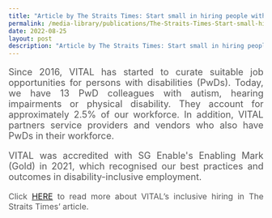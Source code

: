 ```yaml
---
title: "Article by The Straits Times: Start small in hiring people with disabilities"
permalink: /media-library/publications/The-Straits-Times-Start-small-hiring-people-disabilities/
date: 2022-08-25
layout: post
description: "Article by The Straits Times: Start small in hiring people with disabilities"
---
```

<p style="font-size: 18px;color:#585858;text-align:justify;">
Since 2016, VITAL has started to curate suitable job opportunities for persons with disabilities (PwDs). Today, we have 13 PwD colleagues with autism, hearing impairments or physical disability. They account for approximately 2.5% of our workforce. In addition, VITAL partners service providers and vendors who also have PwDs in their workforce.
</p>
<p style="font-size: 18px;color:#585858;text-align:justify;">
VITAL was accredited with SG Enable's Enabling Mark (Gold) in 2021, which recognised our best practices and outcomes in disability-inclusive employment.
</p>
<p style="font-size: 16px;color:#585858;text-align:justify;">
Click <a href="https://www.straitstimes.com/singapore/companies-play-the-most-important-role-in-hiring-people-with-disabilities-says-lawrence-wong"> HERE</a> to read more about VITAL’s inclusive hiring in The Straits Times’ article.
</p>